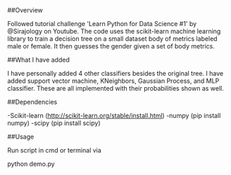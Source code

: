 ##Overview

Followed tutorial challenge 'Learn Python for Data Science #1' by @Sirajology on Youtube. The code uses the scikit-learn machine learning library to train a decision tree on a small dataset body of metrics labeled male or female. It then guesses the gender given a set of body metrics.

##What I have added

I have personally added 4 other classifiers besides the original tree. I have added support vector machine, KNeighbors, Gaussian Process, and MLP classifier. These are all implemented with their probabilities shown as well. 

##Dependencies 

-Scikit-learn (http://scikit-learn.org/stable/install.html)
-numpy (pip install numpy)
-scipy (pip install scipy)

##Usage

Run script in cmd or terminal via

python demo.py
